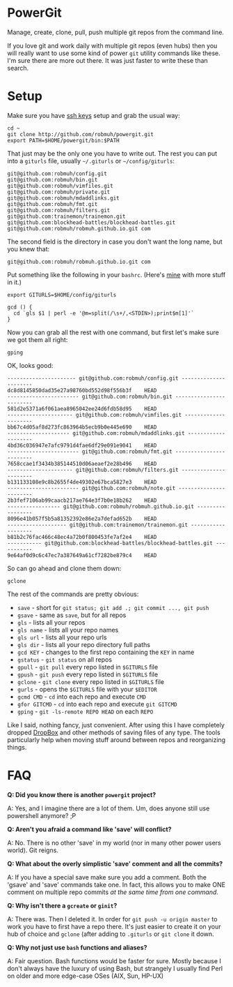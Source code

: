 PowerGit
========

Manage, create, clone, pull, push multiple git repos from the command
line.

If you love git and work daily with multiple git repos (even hubs) then
you will really want to use some kind of power `git` utility commands
like these. I'm sure there are more out there. It was just faster to write
these than search.

Setup
=====

Make sure you have [ssh keys][] setup and grab the usual way:

```
cd ~
git clone http://github.com/robmuh/powergit.git
export PATH=$HOME/powergit/bin:$PATH
```

That just may be the only one you have to write out. The rest you can
put into a `giturls` file, usually `~/.giturls` or `~/config/giturls`:

```
git@github.com:robmuh/config.git
git@github.com:robmuh/bin.git
git@github.com:robmuh/vimfiles.git
git@github.com:robmuh/private.git
git@github.com:robmuh/mdaddlinks.git
git@github.com:robmuh/fmt.git
git@github.com:robmuh/filters.git
git@github.com:trainemon/trainemon.git
git@github.com:blockhead-battles/blockhead-battles.git
git@github.com:robmuh/robmuh.github.io.git com
```

The second field is the directory in case you don't want the long
name, but you knew that:

```
git@github.com:robmuh/robmuh.github.io.git com
```

Put something like the following in your `bashrc`. (Here's [mine][] with
more stuff in it.)

```
export GITURLS=$HOME/config/giturls

gcd () {
  cd `gls $1 | perl -e '@m=split(/\s+/,<STDIN>);print$m[1]'`
}

```

Now you can grab all the rest with one command, but first let's make
sure we got them all right:

```
gping
```
OK, looks good:

```
---------------------- git@github.com:robmuh/config.git ----------------------
dc8d8145850dad35e27a98760bd552d98f556b3f	HEAD
----------------------- git@github.com:robmuh/bin.git ------------------------
581d2e5371a6f061aea8965042ee24d6fdb58d95	HEAD
--------------------- git@github.com:robmuh/vimfiles.git ---------------------
bb67c4d05af8d273fc863964b5ecb9b0e445e690	HEAD
-------------------- git@github.com:robmuh/mdaddlinks.git --------------------
4bd36c036947e7afc9791d4fae6df29e091e9041	HEAD
----------------------- git@github.com:robmuh/fmt.git ------------------------
7658ccae1f3434b385144510d06aeaef2e28b496	HEAD
--------------------- git@github.com:robmuh/filters.git ----------------------
b131133108e9c8b2655f4de49302e67bca5827e3	HEAD
----------------------- git@github.com:robmuh/note.git -----------------------
2b3fef7106ab99caacb217ae764e3f7b0e18b262	HEAD
----------------- git@github.com:robmuh/robmuh.github.io.git -----------------
8096e41b057f5b5a81352392e86e2a7defad652b	HEAD
------------------- git@github.com:trainemon/trainemon.git -------------------
b81b2c76fac466c48ec4a72b0f800453fe7af2e4	HEAD
----------- git@github.com:blockhead-battles/blockhead-battles.git -----------
9e64af0d9c6c47ec7a387649a61cf7282be879c4	HEAD
```
So can go ahead and clone them down:

```
gclone
```

The rest of the commands are pretty obvious:

* `save` - short for `git status; git add .; git commit ..., git push`
* `gsave` - same as `save`, but for all repos
* `gls` - lists all your repos
* `gls name` - lists all your repo names
* `gls url` - lists all your repo urls
* `gls dir` - lists all your repo directory full paths
* `gcd KEY` - changes to the first repo containing the `KEY` in name
* `gstatus` - `git status` on all repos
* `gpull` - `git pull` every repo listed in `$GITURLS` file
* `gpush` - `git push` every repo listed in `$GITURLS` file
* `gclone` - `git clone` every repo listed in `$GITURLS` file
* `gurls` - opens the `$GITURLS` file with your `$EDITOR`
* `gcmd CMD` - `cd` into each repo and execute `CMD`
* `gfor GITCMD` - `cd` into each repo and execute `git GITCMD`
* `gping` - `git -ls-remote REPO HEAD` on each `REPO`

Like I said, nothing fancy, just convenient. After using this I have
completely dropped [DropBox][] and other methods of saving files of
any type. The tools particularly help when moving stuff around between
repos and reorganizing things.


FAQ
===

**Q: Did you know there is another `powergit` project?**

A: Yes, and I imagine there are a lot of them. Um, does anyone still use
powershell anymore? ;P

**Q: Aren't you afraid a command like 'save' will conflict?**

A: No. There is no other 'save' in my world (nor in many other power
users world). Git reigns.

**Q: What about the overly simplistic 'save' comment and all the
commits?**

A: If you have a special save make sure you add a comment. Both the
'gsave' and 'save' commands take one. In fact, this allows you to make
ONE comment on multiple repo commits *at the same time from one
command*.

**Q: Why isn't there a `gcreate` or `ginit`?**

A: There was. Then I deleted it. In order for `git push -u origin
master` to work you have to first have a repo there. It's just easier
to create it on your hub of choice and `gclone` (after adding to
`.giturls` or `git clone` it down.

**Q: Why not just use `bash` functions and aliases?**

A: Fair question. Bash functions would be faster for sure. Mostly
because I don't always have the luxury of using Bash, but strangely
I usually find Perl on older and more edge-case OSes (AIX, Sun, HP-UX)

[DropBox]: http://dropbox.com
[mine]: https://github.com/robmuh/config/blob/master/bashrc
[ssh keys]: https://help.github.com/articles/generating-ssh-keys
